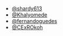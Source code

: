 - [@shardy613](https://github.com/shardy613)
- [@Khalyomede](https://github.com/khalyomede)
- [@fernandoguedes](https://github.com/fernandoguedes)
- [@CExROkoh](https://github.com/CExROkoh)
